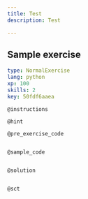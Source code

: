 ```yaml
---
title: Test
description: Test

---
```

## Sample exercise

```yaml
type: NormalExercise
lang: python
xp: 100
skills: 2
key: 50fdf6aaea
```


`@instructions`

`@hint`

`@pre_exercise_code`
```{python}

```

`@sample_code`
```{python}

```

`@solution`
```{python}

```

`@sct`
```{python}

```
